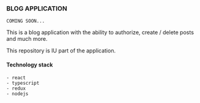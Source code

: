 ### BLOG APPLICATION

``` COMING SOON... ```

This is a blog application with the ability to authorize, create / delete posts and much more. 

This repository is IU part of the application.

#### Technology stack

``` 
- react
- typescript
- redux
- nodejs
```
